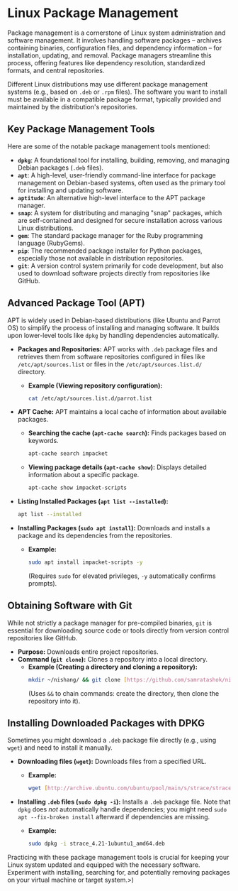 # Linux Package Management

Package management is a cornerstone of Linux system administration and software management. It involves handling software packages – archives containing binaries, configuration files, and dependency information – for installation, updating, and removal. Package managers streamline this process, offering features like dependency resolution, standardized formats, and central repositories.

Different Linux distributions may use different package management systems (e.g., based on `.deb` or `.rpm` files). The software you want to install must be available in a compatible package format, typically provided and maintained by the distribution's repositories.

## Key Package Management Tools

Here are some of the notable package management tools mentioned:

* **`dpkg`**: A foundational tool for installing, building, removing, and managing Debian packages (`.deb` files).
* **`apt`**: A high-level, user-friendly command-line interface for package management on Debian-based systems, often used as the primary tool for installing and updating software.
* **`aptitude`**: An alternative high-level interface to the APT package manager.
* **`snap`**: A system for distributing and managing "snap" packages, which are self-contained and designed for secure installation across various Linux distributions.
* **`gem`**: The standard package manager for the Ruby programming language (RubyGems).
* **`pip`**: The recommended package installer for Python packages, especially those not available in distribution repositories.
* **`git`**: A version control system primarily for code development, but also used to download software projects directly from repositories like GitHub.

## Advanced Package Tool (APT)

APT is widely used in Debian-based distributions (like Ubuntu and Parrot OS) to simplify the process of installing and managing software. It builds upon lower-level tools like `dpkg` by handling dependencies automatically.

* **Packages and Repositories:** APT works with `.deb` package files and retrieves them from software repositories configured in files like `/etc/apt/sources.list` or files in the `/etc/apt/sources.list.d/` directory.
    * **Example (Viewing repository configuration):**
        ```bash
        cat /etc/apt/sources.list.d/parrot.list
        ```

* **APT Cache:** APT maintains a local cache of information about available packages.
    * **Searching the cache (`apt-cache search`):** Finds packages based on keywords.
        ```bash
        apt-cache search impacket
        ```
    * **Viewing package details (`apt-cache show`):** Displays detailed information about a specific package.
        ```bash
        apt-cache show impacket-scripts
        ```

* **Listing Installed Packages (`apt list --installed`):**
    ```bash
    apt list --installed
    ```

* **Installing Packages (`sudo apt install`):** Downloads and installs a package and its dependencies from the repositories.
    * **Example:**
        ```bash
        sudo apt install impacket-scripts -y
        ```
        (Requires `sudo` for elevated privileges, `-y` automatically confirms prompts).

## Obtaining Software with Git

While not strictly a package manager for pre-compiled binaries, `git` is essential for downloading source code or tools directly from version control repositories like GitHub.

* **Purpose:** Downloads entire project repositories.
* **Command (`git clone`):** Clones a repository into a local directory.
    * **Example (Creating a directory and cloning a repository):**
        ```bash
        mkdir ~/nishang/ && git clone [https://github.com/samratashok/nishang.git](https://github.com/samratashok/nishang.git) ~/nishang
        ```
        (Uses `&&` to chain commands: create the directory, then clone the repository into it).

## Installing Downloaded Packages with DPKG

Sometimes you might download a `.deb` package file directly (e.g., using `wget`) and need to install it manually.

* **Downloading files (`wget`):** Downloads files from a specified URL.
    * **Example:**
        ```bash
        wget [http://archive.ubuntu.com/ubuntu/pool/main/s/strace/strace_4.21-1ubuntu1_amd64.deb](http://archive.ubuntu.com/ubuntu/pool/main/s/strace/strace_4.21-1ubuntu1_amd64.deb)
        ```

* **Installing `.deb` files (`sudo dpkg -i`):** Installs a `.deb` package file. Note that `dpkg` does *not* automatically handle dependencies; you might need `sudo apt --fix-broken install` afterward if dependencies are missing.
    * **Example:**
        ```bash
        sudo dpkg -i strace_4.21-1ubuntu1_amd64.deb
        ```

Practicing with these package management tools is crucial for keeping your Linux system updated and equipped with the necessary software. Experiment with installing, searching for, and potentially removing packages on your virtual machine or target system.>)